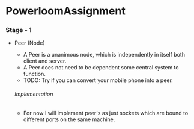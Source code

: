 # PowerloomAssignment

### Stage - 1
- Peer (Node)
	- A Peer is a unanimous node, which is independently in itself both client and server.
	- A Peer does not need to be dependent some central system to function.
	- TODO: Try if you can convert your mobile phone into a peer.

	###### Implementation
	- For now I will implement peer's as just sockets which are bound to different ports on the 
	same machine.
